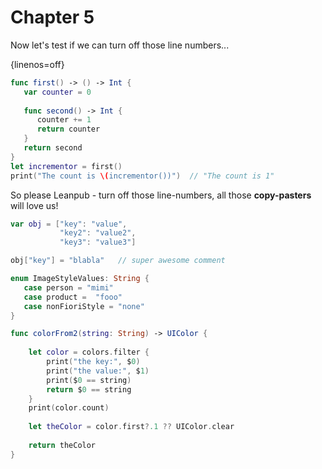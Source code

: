 # Chapter 5

Now let's test if we can turn off those line numbers...

{linenos=off}
```swift
func first() -> () -> Int {
   var counter = 0
    
   func second() -> Int {
      counter += 1
      return counter
   }
   return second
}
let incrementor = first()
print("The count is \(incrementor())")  // "The count is 1"
```

So please Leanpub - turn off those line-numbers, all those **copy-pasters** will love us!

```swift
var obj = ["key": "value",
           "key2": "value2",
           "key3": "value3"]

obj["key"] = "blabla"   // super awesome comment

enum ImageStyleValues: String {
   case person = "mimi"
   case product =  "fooo"
   case nonFioriStyle = "none"
}

func colorFrom2(string: String) -> UIColor {
    
    let color = colors.filter {
        print("the key:", $0)
        print("the value:", $1)
        print($0 == string)
        return $0 == string
    }
    print(color.count)
    
    let theColor = color.first?.1 ?? UIColor.clear
    
    return theColor
}
```
